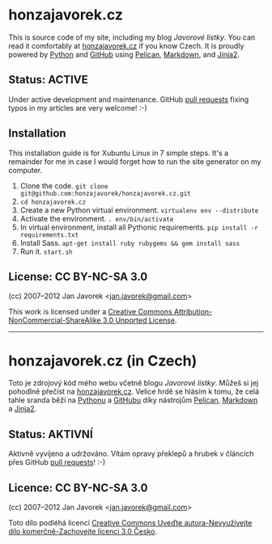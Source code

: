 
# honzajavorek.cz

This is source code of my site, including my blog _Javorové lístky_. You can read it
comfortably at [honzajavorek.cz][site] if you know Czech. It is
proudly powered by [Python][python] and [GitHub][github] using [Pelican][pelican], [Markdown][markdown],
and [Jinja2][jinja].

## Status: ACTIVE

Under active development and maintenance. GitHub [pull requests][pull_requests] fixing typos in my articles are very welcome! :-)

## Installation

This installation guide is for Xubuntu Linux in 7 simple steps. It's a remainder for me in case I would forget how to run the site generator on my computer.

1. Clone the code. `git clone git@github.com:honzajavorek/honzajavorek.cz.git`
2. `cd honzajavorek.cz`
3. Create a new Python virtual environment. `virtualenv env --distribute`
4. Activate the environment. `. env/bin/activate`
5. In virtual environment, install all Pythonic requirements. `pip install -r requirements.txt`
6. Install Sass. `apt-get install ruby rubygems && gem install sass`
7. Run it. `start.sh`

## License: CC BY-NC-SA 3.0

(cc) 2007–2012 Jan Javorek &lt;<a
href="mailto:jan.javorek&#64;gmail.com">jan.javorek&#64;gmail.com</a>&gt;

This work is licensed under a [Creative Commons Attribution-NonCommercial-ShareAlike 3.0 Unported License](https://creativecommons.org/licenses/by-nc-sa/3.0/).


----


# honzajavorek.cz (in Czech)

Toto je zdrojový kód mého webu včetně blogu _Javorové lístky_. Můžeš si jej pohodlně
přečíst na [honzajavorek.cz][site]. Velice hrdě se hlásím k tomu, že celá
tahle sranda běží na [Pythonu][python] a [GitHubu][github] díky nástrojům [Pelican][pelican],
[Markdown][markdown] a [Jinja2][jinja].

## Status: AKTIVNÍ

Aktivně vyvíjeno a udržováno. Vítám opravy překlepů a hrubek v článcích přes GitHub [pull requests][pull_requests]! :-)

## Licence: CC BY-NC-SA 3.0

(cc) 2007–2012 Jan Javorek &lt;<a
href="mailto:jan.javorek&#64;gmail.com">jan.javorek&#64;gmail.com</a>&gt;

Toto dílo podléhá licenci [Creative Commons Uveďte autora-Nevyužívejte dílo komerčně-Zachovejte licenci 3.0 Česko](https://creativecommons.org/licenses/by-nc-sa/3.0/cz/).


[python]: http://www.python.org
[github]: http://pages.github.com/
[site]: http://www.honzajavorek.cz
[pelican]: https://github.com/ametaireau/pelican
[markdown]: http://daringfireball.net/projects/markdown/
[jinja]: http://jinja.pocoo.org/
[pull_requests]: http://help.github.com/send-pull-requests/
